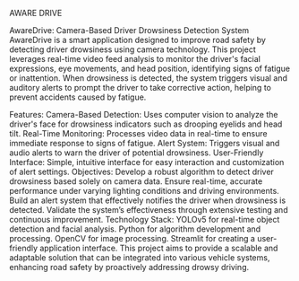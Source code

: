 AWARE DRIVE

AwareDrive: Camera-Based Driver Drowsiness Detection System
AwareDrive is a smart application designed to improve road safety by detecting driver drowsiness using camera technology. This project leverages real-time video feed analysis to monitor the driver's facial expressions, eye movements, and head position, identifying signs of fatigue or inattention. When drowsiness is detected, the system triggers visual and auditory alerts to prompt the driver to take corrective action, helping to prevent accidents caused by fatigue.

Features:
Camera-Based Detection: Uses computer vision to analyze the driver's face for drowsiness indicators such as drooping eyelids and head tilt.
Real-Time Monitoring: Processes video data in real-time to ensure immediate response to signs of fatigue.
Alert System: Triggers visual and audio alerts to warn the driver of potential drowsiness.
User-Friendly Interface: Simple, intuitive interface for easy interaction and customization of alert settings.
Objectives:
Develop a robust algorithm to detect driver drowsiness based solely on camera data.
Ensure real-time, accurate performance under varying lighting conditions and driving environments.
Build an alert system that effectively notifies the driver when drowsiness is detected.
Validate the system’s effectiveness through extensive testing and continuous improvement.
Technology Stack:
YOLOv5 for real-time object detection and facial analysis.
Python for algorithm development and processing.
OpenCV for image processing.
Streamlit for creating a user-friendly application interface.
This project aims to provide a scalable and adaptable solution that can be integrated into various vehicle systems, enhancing road safety by proactively addressing drowsy driving.

